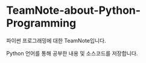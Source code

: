 # TeamNote-about-Python-Programming
파이썬 프로그래밍에 대한 TeamNote입니다.

Python 언어를 통해 공부한 내용 및 소스코드를 저장합니다.

